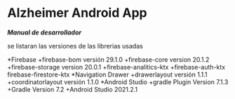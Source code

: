 # Alzheimer Android App

***Manual de desarrollador***

se listaran las versiones de las librerias usadas

*Firebase
  +firebase-bom versión 29.1.0
  +firebase-core version 20.1.2
  +firebase-storage version 20.0.1
  +firebase-analitics-ktx
  +firebase-auth-ktx
  firebase-firestore-ktx
*Navigation Drawer
  +drawerlayout versión 1.1.1
  +coordinatorlayout versión 1.1.0
*Android Studio
  +gradle Plugin Version 7.1.3
  +Gradle Version 7.2
  +Android Studio 2021.2.1

